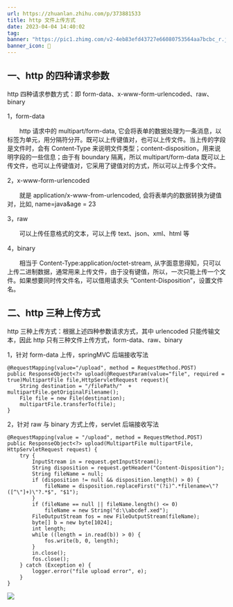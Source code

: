 ```yaml
---
url: https://zhuanlan.zhihu.com/p/373881533
title: http 文件上传方式
date: 2023-04-04 14:40:02
tag: 
banner: "https://pic1.zhimg.com/v2-4eb83efd43727e66080753564aa7bcbc_r.jpg"
banner_icon: 🔖
---
```

## 一、http 的四种请求参数

http 四种请求参数方式：即 form-data、x-www-form-urlencoded、raw、binary

1，form-data

　　http 请求中的 multipart/form-data, 它会将表单的数据处理为一条消息，以标签为单元，用分隔符分开。既可以上传键值对，也可以上传文件。当上传的字段是文件时，会有 Content-Type 来说明文件类型；content-disposition，用来说明字段的一些信息；由于有 boundary 隔离，所以 multipart/form-data 既可以上传文件，也可以上传键值对，它采用了键值对的方式，所以可以上传多个文件。

2，x-www-form-urlencoded

　　就是 application/x-www-from-urlencoded, 会将表单内的数据转换为键值对，比如, name=java&age = 23

3，raw

　　可以上传任意格式的文本，可以上传 text、json、xml、html 等

4，binary

　　相当于 Content-Type:application/octet-stream, 从字面意思得知，只可以上传二进制数据，通常用来上传文件，由于没有键值，所以，一次只能上传一个文件。如果想要同时传文件名，可以借用请求头 “Content-Disposition”，设置文件名。

## 二、http 三种上传方式

http 三种上传方式：根据上述四种参数请求方式，其中 urlencoded 只能传输文本，因此 http 只有三种文件上传方式，form-data、raw、binary

1，针对 form-data 上传，springMVC 后端接收写法

```
@RequestMapping(value="/upload", method = RequestMethod.POST)
public ResponseObject<?> upload(@RequestParam(value="file", required = true)MultipartFile file,HttpServletRequest request){
    String destination = "/filePath/"  + multipartFile.getOriginalFilename();
    File file = new File(destination);
    multipartFile.transferTo(file);
}

```

2，针对 raw 与 binary 方式上传，servlet 后端接收写法

```
@RequestMapping(value = "/upload", method = RequestMethod.POST)
public ResponseObject<?> upload(MultipartFile multipartFile, HttpServletRequest request) {
    try {
        InputStream in = request.getInputStream();
        String disposition = request.getHeader("Content-Disposition");
        String fileName = null;
        if (disposition != null && disposition.length() > 0) {
            fileName = disposition.replaceFirst("(?i)^.*filename=\"?([^\"]+)\"?.*$", "$1");
        }
        if (fileName == null || fileName.length() <= 0)
            fileName = new String("d:\\abcdef.xed");
        FileOutputStream fos = new FileOutputStream(fileName);
        byte[] b = new byte[1024];
        int length;
        while ((length = in.read(b)) > 0) {
            fos.write(b, 0, length);
        }
        in.close();
        fos.close();
    } catch (Exception e) {
        logger.error("file upload error", e);
    }
}

```

![](1680590402347.png)